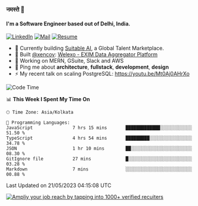 ### नमस्ते 🙏

#### I'm a Software Engineer based out of Delhi, India.

[![LinkedIn](https://img.shields.io/badge/linkedin-%230077B5.svg)](https://linkedin.com/in/sambhav2612)
[![Mail](https://img.shields.io/badge/gmail-D14836)](mailto:sambhavjain2612@gmail.com)
[![Resume](https://img.shields.io/badge/resume-%23#FFFF00.svg)](https://mega.nz/file/IjA3yaoB#BFfQg1-aKva0piAd_wWs8Hf5dlnYRQ2ZkwtYwNMzBhA)

- 🏢 Currently building [Suitable AI](https://suitable.ai), a Global Talent Marketplace.
- 💅 Built [@xencov](https://github.com/xencov): [Welexo - EXIM Data Aggregator Platform](https://welexo.com)
- 🌱 Working on MERN, GSuite, Slack and AWS
- 💬 Ping me about **architecture**, **fullstack**, **development**, **design**
- ⚡️ My recent talk on scaling PostgreSQL: https://youtu.be/Mt0Aj0AHrXo

<!--START_SECTION:waka-->
![Code Time](http://img.shields.io/badge/Code%20Time-3%2C402%20hrs%2017%20mins-blue)

📊 **This Week I Spent My Time On** 

```text
🕑︎ Time Zone: Asia/Kolkata

💬 Programming Languages: 
JavaScript               7 hrs 15 mins       █████████████░░░░░░░░░░░░   51.50 % 
TypeScript               4 hrs 54 mins       █████████░░░░░░░░░░░░░░░░   34.78 % 
JSON                     1 hr 10 mins        ██░░░░░░░░░░░░░░░░░░░░░░░   08.30 % 
GitIgnore file           27 mins             █░░░░░░░░░░░░░░░░░░░░░░░░   03.28 % 
Markdown                 7 mins              ░░░░░░░░░░░░░░░░░░░░░░░░░   00.88 % 
```


 Last Updated on 21/05/2023 04:15:08 UTC
<!--END_SECTION:waka-->

[![Ampliy your job reach by tapping into 1000+ verified recuiters](https://user-images.githubusercontent.com/19583619/212717528-45b497fd-e886-4452-90fe-93829667bd63.png)](https://app.suitable.ai/login)

